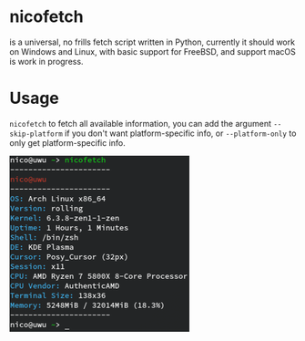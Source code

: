 # nicofetch

is a universal, no frills fetch script written in Python,
currently it should work on Windows and Linux, with basic support for FreeBSD, and support macOS is work in progress.

# Usage

``nicofetch`` to fetch all available information,
you can add the argument ``--skip-platform`` if you don't want platform-specific info,
or ``--platform-only`` to only get platform-specific info.

![alt text](example.png "nicofetch being run on arch")